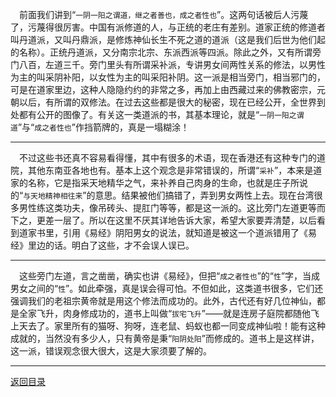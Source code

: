 &emsp;前面我们讲到“``一阴一阳之谓道，继之者善也，成之者性也``”。这两句话被后人污蔑了，污蔑得很厉害。中国有派修道的人，与正统的老庄有差别。道家正统的修道者叫丹道派，又叫丹鼎派，是修炼神仙长生不死之道的道派（这是我们后世为他们起的名称）。正统丹道派，又分南宗北宗、东派西派等四派。除此之外，又有所谓旁门八百，左道三千。旁门里头有所谓采补派，专讲男女间两性关系的修法，以男性为主的叫采阴补阳，以女性为主的叫采阳补阴。这一派是相当旁门，相当邪门的，可是在道家里边，这种人隐隐约约的非常之多，再加上由西藏过来的佛教密宗，元朝以后，有所谓的双修法。在过去这些都是很大的秘密，现在已经公开，全世界到处都有公开的图像了。有关这一类道派的书，其基本理论，就是“``一阴一阳之谓道``”与“``成之者性也``”作挡箭牌的，真是一塌糊涂！
___
&emsp;不过这些书还真不容易看得懂，其中有很多的术语，现在香港还有这种专门的道院，其他东南亚各地也有。基本上这个观念是非常错误的，所谓“``采补``”，本来是道家的名称，它是指采天地精华之气，来补养自己肉身的生命，也就是庄子所说的“``与天地精神相往来``”的意思。结果被他们搞错了，弄到男女两性上去。现在台湾很多男性练这类功夫，像吊砖头、提肛门等等，都是这一派的。这比旁门左道更等而下之，更差一层了。所以在这里不厌其详地告诉大家，希望大家要弄清楚，以后看到道家书里，引用《易经》阴阳男女的说法，就知道是被这一个道派错用了《易经》里边的话。明白了这些，才不会误人误已。
___
&emsp;这些旁门左道，言之凿凿，确实也讲《易经》，但把“``成之者性也``”的“``性``”字，当成男女之间的“``性``”。如此牵强，真是误会得可怕。不但如此，这类道书很多，它们还强调我们的老祖宗黄帝就是用这个修法而成功的。此外，古代还有好几位神仙，都是全家飞升，肉身修成功的，道书上叫做“``拔宅飞升``”——就是连房子庭院都随他飞上天去了。家里所有的猫呀、狗呀，连老鼠、蚂蚁也都一同变成神仙啦！能有这种成就的，当然没有多少人，只有黄帝是秉“``阳阴处阳``”而修成的。道书上是这样讲，这一派，错误观念很大很大，这是大家须要了解的。
___
[返回目录](../../../master/README.md#目录)